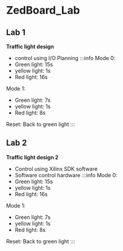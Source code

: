 # ZedBoard_Lab
## Lab 1
**Traffic light design**
* control using I/O Planning
:::info
Mode 0:
* Green light: 15s
* yellow light: 1s
* Red light: 16s

Mode 1:
* Green light: 7s
* yellow light: 1s
* Red light: 8s

Reset:
Back to green light
:::
## Lab 2
**Traffic light design 2**
* Control using Xilinx SDK software
* Software control hardware
:::info
Mode 0:
* Green light: 15s
* yellow light: 1s
* Red light: 16s

Mode 1:
* Green light: 7s
* yellow light: 1s
* Red light: 8s

Reset:
Back to green light
:::
